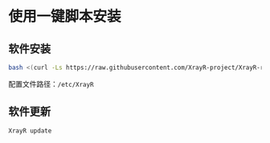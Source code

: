 # 使用一键脚本安装

## 软件安装

```bash
bash <(curl -Ls https://raw.githubusercontent.com/XrayR-project/XrayR-release/master/install.sh)
```
配置文件路径：`/etc/XrayR`

## 软件更新

```bash
XrayR update
```